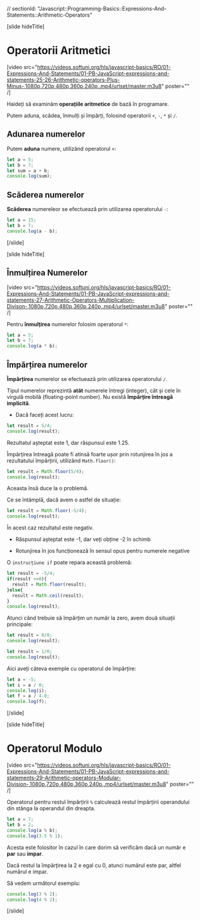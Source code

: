 // sectionId: "Javascript::Programming-Basics::Expressions-And-Statements::Arithmetic-Operators"

[slide hideTitle]
# Operatorii Aritmetici

[video src="https://videos.softuni.org/hls/javascript-basics/RO/01-Expressions-And-Statements/01-PB-JavaScript-expressions-and-statements-25-26-Arithmetic-operators-Plus-Minus-,1080p,720p,480p,360p,240p,.mp4/urlset/master.m3u8" poster="" /]

Haideți să examinăm **operațiile aritmetice** de bază în programare. 

Putem aduna, scădea, înmulți și împărți, folosind operatorii `+`, `-`, `*` și `/`.

## Adunarea numerelor

Putem **aduna** numere, utilizând operatorul `+`:

```js live
let a = 5;
let b = 7;
let sum = a + b;
console.log(sum);
```

## Scăderea numerelor

**Scăderea** numereleor se efectuează prin utilizarea operatorului `-`:

```js live
let a = 15;
let b = 7;
console.log(a - b);
```

[/slide]

[slide hideTitle]
## Înmulțirea Numerelor

[video src="https://videos.softuni.org/hls/javascript-basics/RO/01-Expressions-And-Statements/01-PB-JavaScript-expressions-and-statements-27-Arithmetic-Operators-Multiplication-Divison-,1080p,720p,480p,360p,240p,.mp4/urlset/master.m3u8" poster="" /]

Pentru **înmulțirea** numerelor folosim operatorul `*`:

```js live
let a = 5;
let b = 7;
console.log(a * b);
```

## Împărțirea numerelor

**Împărțirea** numerelor se efectuează prin utilizarea operatorului `/`.

Tipul numerelor reprezintă **atât** numerele întregi (integer), cât și cele în virgulă mobilă (floating-point number). Nu există  **împărțire întreagă implicită**.

* Dacă faceți acest lucru:

```js live
let result = 5/4;
console.log(result);
```

Rezultatul așteptat este 1, dar răspunsul este 1.25.

Împărțirea întreagă poate fi atinsă foarte ușor prin rotunjirea în jos a rezultatului împărțirii, utilizând `Math.floor()`:

```js live
let result = Math.floor(5/4);
console.log(result);
```

Aceasta însă duce la o problemă. 

Ce se întâmplă, dacă avem o astfel de situație: 

```js live
let result = Math.floor(-5/4);
console.log(result);
```

În acest caz rezultatul este negativ. 

* Răspunsul așteptat este -1, dar veți obține -2 în schimb

* Rotunjirea în jos funcționează în sensul opus pentru numerele negative

O `instrucțiune if` poate repara această problemă:

```js live
let result = -5/4;
if(result >=0){
  result = Math.floor(result);
}else{
  result = Math.ceil(result);
}
console.log(result);
```

Atunci când trebuie să împărțim un număr la zero, avem două situații principale:

```js live
let result = 0/0;
console.log(result);
```

```js live
let result = 1/0;
console.log(result);
```

Aici aveți câteva exemple cu operatorul de împărțire:

```js live
let a = -5;
let i = a / 0;
console.log(i);
let f = a / 4.0;
console.log(f);
```
[/slide]

[slide hideTitle]
# Operatorul Modulo 

[video src="https://videos.softuni.org/hls/javascript-basics/RO/01-Expressions-And-Statements/01-PB-JavaScript-expressions-and-statements-29-Arithmetic-operators-Modular-Division-,1080p,720p,480p,360p,240p,.mp4/urlset/master.m3u8" poster="" /]

Operatorul pentru restul împărțirii `%` calculează restul împărțirii operandului din stânga la operandul din dreapta.
```js live
let a = 7;
let b = 2;
console.log(a % b);
console.log(3.5 % 1);
```
Acesta este folositor în cazul în care dorim să verificăm dacă un număr e  **par** sau **impar**.

Dacă restul la împărțirea la 2 e egal cu 0, atunci numărul este par, altfel numărul e impar. 

Să vedem următorul exemplu: 
```js live
console.log(3 % 2);
console.log(4 % 2);
```
[/slide]
